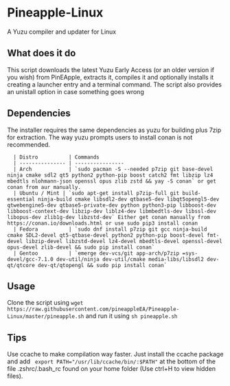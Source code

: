 # Pineapple-Linux
A Yuzu compiler and updater for Linux

## What does it do
This script downloads the latest Yuzu Early Access (or an older version if you wish) from PinEApple, extracts it, compiles it and optionally installs it creating a launcher entry and a terminal command. The script also provides an unistall option in case something goes wrong

## Dependencies
The installer requires the same dependencies as yuzu for building plus 7zip for extraction. The way yuzu prompts users to install conan is not recommended.

      | Distro          | Commands
      | --------------- | ----------------
      | Arch            | `sudo pacman -S --needed p7zip git base-devel ninja cmake sdl2 qt5 python2 python-pip boost catch2 fmt libzip lz4 mbedtls nlohmann-json openssl opus zlib zstd && yay -S conan` or get conan from aur manually.
      | Ubuntu / Mint | `sudo apt-get install p7zip-full git build-essential ninja-build cmake libsdl2-dev qtbase5-dev libqt5opengl5-dev qtwebengine5-dev qtbase5-private-dev python python3-pip libboost-dev libboost-context-dev libzip-dev liblz4-dev libmbedtls-dev libssl-dev libopus-dev zlib1g-dev libzstd-dev` Either get conan manually from https://conan.io/downloads.html or use sudo pip3 install conan
      | Fedora          | `sudo dnf install p7zip git gcc ninja-build cmake SDL2-devel qt5-qtbase-devel python2 python-pip boost-devel fmt-devel libzip-devel libzstd-devel lz4-devel mbedtls-devel openssl-devel opus-devel zlib-devel && sudo pip install conan`
      | Gentoo          | `emerge dev-vcs/git app-arch/p7zip =sys-devel/gcc-7.1.0 dev-util/ninja dev-util/cmake media-libs/libsdl2 dev-qt/qtcore dev-qt/qtopengl && sudo pip install conan`
      
## Usage
Clone the script using ``` wget https://raw.githubusercontent.com/pineappleEA/Pineapple-Linux/master/pineapple.sh ``` and run it using ```sh pineapple.sh ```

## Tips
Use ccache to make compilation way faster. Just install the ccache package and add ```  export PATH="/usr/lib/ccache/bin/:$PATH" ``` at the bottom of the file .zshrc/.bash_rc found on your home folder (Use ctrl+H to view hidden files).
